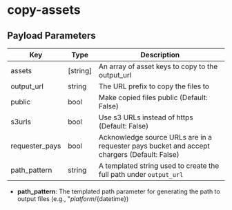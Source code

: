 # copy-assets

## Payload Parameters

| Key | Type | Description |
| --- | ---- | ----------- |
| assets | [string] | An array of asset keys to copy to the output_url |
| output_url | string | The URL prefix to copy the files to |
| public | bool | Make copied files public (Default: False) |
| s3urls | bool | Use s3 URLs instead of https (Default: False) |
| requester_pays | bool | Acknowledge source URLs are in a requester pays bucket and accept chargers (Default: False) |
| path_pattern | string | A templated string used to create the full path under `output_url` |


- **path_pattern**: The templated path parameter for generating the path to output files (e.g., "${platform}/${datetime})